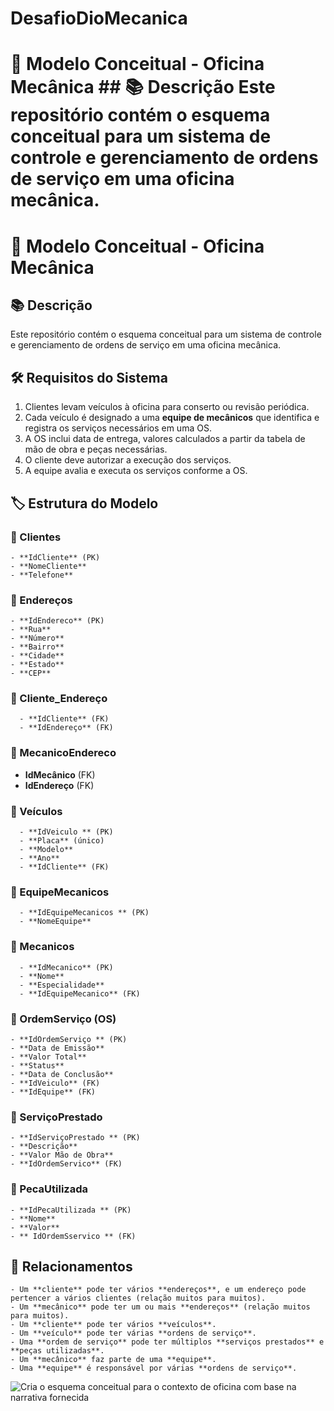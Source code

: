 # DesafioDioMecanica
# 📌 Modelo Conceitual - Oficina Mecânica  ## 📚 Descrição Este repositório contém o esquema conceitual para um sistema de controle e gerenciamento de ordens de serviço em uma oficina mecânica.  
# 📌 Modelo Conceitual - Oficina Mecânica

## 📚 Descrição
Este repositório contém o esquema conceitual para um sistema de controle e gerenciamento de ordens de serviço em uma oficina mecânica.

## 🛠️ Requisitos do Sistema
1. Clientes levam veículos à oficina para conserto ou revisão periódica.
2. Cada veículo é designado a uma **equipe de mecânicos** que identifica e registra os serviços necessários em uma OS.
3. A OS inclui data de entrega, valores calculados a partir da tabela de mão de obra e peças necessárias.
4. O cliente deve autorizar a execução dos serviços.
5. A equipe avalia e executa os serviços conforme a OS.

## 🏷️ Estrutura do Modelo
### 🔹 Clientes
    - **IdCliente** (PK)
    - **NomeCliente**
    - **Telefone**

### 🔹 Endereços
    - **IdEndereco** (PK)
    - **Rua**
    - **Número**
    - **Bairro**
    - **Cidade**
    - **Estado**
    - **CEP**

### 🔹 Cliente_Endereço
      - **IdCliente** (FK)
      - **IdEndereço** (FK)

### 🔹 MecanicoEndereco
- **IdMecânico** (FK)
- **IdEndereço** (FK)

### 🔹 Veículos
      - **IdVeiculo ** (PK)
      - **Placa** (único)
      - **Modelo**
      - **Ano**
      - **IdCliente** (FK)

### 🔹 EquipeMecanicos
      - **IdEquipeMecanicos ** (PK)
      - **NomeEquipe**

### 🔹 Mecanicos
      - **IdMecanico** (PK)
      - **Nome**
      - **Especialidade**
      - **IdEquipeMecanico** (FK)

### 🔹 OrdemServiço (OS)
    - **IdOrdemServiço ** (PK)
    - **Data de Emissão**
    - **Valor Total**
    - **Status**
    - **Data de Conclusão**
    - **IdVeiculo** (FK)
    - **IdEquipe** (FK)

### 🔹 ServiçoPrestado
    - **IdServiçoPrestado ** (PK)
    - **Descrição**
    - **Valor Mão de Obra**
    - **IdOrdemServico** (FK)

### 🔹 PecaUtilizada
    - **IdPecaUtilizada ** (PK)
    - **Nome**
    - **Valor**
    - ** IdOrdemSservico ** (FK)

## 🎯 Relacionamentos
    - Um **cliente** pode ter vários **endereços**, e um endereço pode pertencer a vários clientes (relação muitos para muitos).
    - Um **mecânico** pode ter um ou mais **endereços** (relação muitos para muitos).
    - Um **cliente** pode ter vários **veículos**.
    - Um **veículo** pode ter várias **ordens de serviço**.
    - Uma **ordem de serviço** pode ter múltiplos **serviços prestados** e **peças utilizadas**.
    - Um **mecânico** faz parte de uma **equipe**.
    - Uma **equipe** é responsável por várias **ordens de serviço**.

![Cria o esquema conceitual para o contexto de oficina com base na narrativa fornecida](https://github.com/user-attachments/assets/87a6bd0a-8a1f-4cc3-a5b0-752536589e4a)
